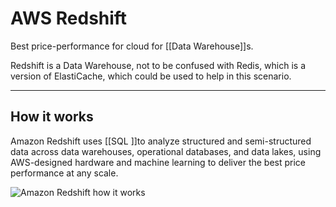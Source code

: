 # AWS Redshift

Best price-performance for cloud for [[Data Warehouse]]s.

Redshift is a Data Warehouse, not to be confused with Redis, which is a version of ElastiCache, which could be used to help in this scenario.

------------

## How it works

Amazon Redshift uses [[SQL ]]to analyze structured and semi-structured data across data warehouses, operational databases, and data lakes, using AWS-designed hardware and machine learning to deliver the best price performance at any scale.


![Amazon Redshift how it works](https://d1.awsstatic.com/Product-Page-Diagram_Amazon-Redshift%402x.6c8ada98ebf822d3ddc113e6b802abe08fd4a4d2.png "Amazon Redshift how it works")